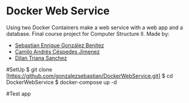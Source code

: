 # Docker Web Service
Using two Docker Containers make a web service with a web app and a database. 
Final course project for Computer Structure II.
Made by:
- [Sebastian Enrique González Benítez](https://github.com/gonzalezsebastian)
- [Camilo Andrés Céspedes Jímenez](https://github.com/Camilo-116)
- [Dilan Triana Sanchez](https://github.com/Tdilan395)

#SetUp
$ git clone [https://github.com/gonzalezsebastian/DockerWebService.git]
$ cd DockerWebService
$ docker-compose up -d

#Test app
